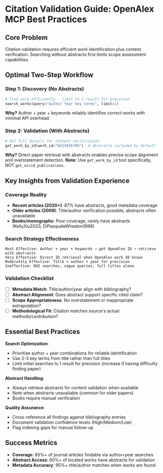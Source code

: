 # Citation Validation Guide: OpenAlex MCP Best Practices

## Core Problem
Citation validation requires efficient work identification plus content verification. Searching without abstracts first limits scope assessment capabilities.

## Optimal Two-Step Workflow

### Step 1: Discovery (No Abstracts)
```python
# Find work efficiently - limit to 1 result for precision
search_works(query="Author Year key terms", limit=1)
```
**Why?** Author + year + keywords reliably identifies correct works with minimal API overhead.

### Step 2: Validation (With Abstracts)
```python
# Get full details for content verification
get_work_by_id(work_id="W123456789")  # abstracts included by default
```
**Why?** Direct paper retrieval with abstracts enables precise scope alignment and overstatement detection.
**Note:** Use `get_work_by_id` tool specifically, NOT `get_orcid_publications`.

## Key Insights from Validation Experience

### Coverage Reality
- **Recent articles (2020+)**: 87% have abstracts, good metadata coverage
- **Older articles (2009)**: Title/author verification possible, abstracts often unavailable
- **Books/monographs**: Poor coverage, rarely have abstracts (KellyXiu2023, DiPasqualeWheaton1996)

### Search Strategy Effectiveness
```text
Most Effective: Author + year + keywords → get OpenAlex ID → retrieve with abstracts
Very Effective: Direct ID retrieval when OpenAlex work ID known
Moderately Effective: Title + author + year for precision
Ineffective: DOI searches, vague queries, full titles alone
```

### Validation Checklist
- [ ] **Metadata Match**: Title/author/year align with bibliography?
- [ ] **Abstract Alignment**: Does abstract support specific cited claim?
- [ ] **Scope Appropriateness**: No overstatement or inappropriate extrapolation?
- [ ] **Methodological Fit**: Citation matches source's actual methods/contribution?

## Essential Best Practices

**Search Optimization**:
- Prioritize author + year combinations for reliable identification
- Use 2-3 key terms from title rather than full titles
- Limit initial searches to 1 result for precision (increase if having difficulty finding paper)

**Abstract Handling**:
- Always retrieve abstracts for content validation when available
- Note when abstracts unavailable (common for older papers)
- Books require manual verification

**Quality Assurance**:
- Cross-reference all findings against bibliography entries
- Document validation confidence levels (High/Medium/Low)
- Flag indexing gaps for manual follow-up

## Success Metrics
- **Coverage**: 85%+ of journal articles findable via author+year searches
- **Abstract Access**: 60%+ of located works have abstracts for validation
- **Metadata Accuracy**: 95%+ title/author matches when works are found
